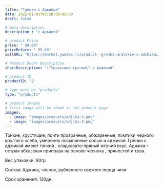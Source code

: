 ```yaml
---
title: "Гренки с Аджикой"
date: 2022-01-01T08:50:08+05:00
draft: false

# meta description
description : "с Аджикой"

# product Price
price: " 89.00"
priceBefore: " 99.00"
sellURL: "https://market.yandex.ru/product--grenki-uralskie-s-adzhikoi-100g/1811458297?text=%D0%B3%D1%80%D0%B5%D0%BD%D0%BA%D0%B8%20%D1%83%D1%80%D0%B0%D0%BB%D1%8C%D1%81%D0%BA%D0%B8%D0%B5&cpc=E2-PbwW3QM2rCseP22sLeuiGaLE0NRWupRfQC1M_u_eu7mjjTCrd3AiWDCCUHnOdvXI1wtOcB911trEoqHxa_M9aa-Npb_UgkDUzYWrnw3T26UzWb1FQUFsr-GHC6zIJWVj7V_wEKBMpt_yUuZuTZKh640gAC0Q4ar3UwjiCokIhJsEuxkD3FS2iQnouFBZicRVArPIxvCwt2Hooc3oqCQ%2C%2C&rs=eJwzes_IwSjky6V4YfPFhgtbL-y9sOvCDoWLzUDOrgsbLuy-2HOxESR0YauQPKYSFAVSLBz8AsIKE_yUUrgIqRW4daaXS4mFg0GATYMhi5DqKg5jEwNTSwtzowbGz5P2s3cxMnEwBDBWsXKAeLMYCelfxcjF8eXYeXaBY48eMgMAILyGTQ%2C%2C&sku=101920828773&do-waremd5=eRMYH90hOz2a-RLFBZ0jug&cpa=1&nid=73825"

# Product Short Description
shortDescription: "\"Уральские гренки\" с Аджикой"

# product ID
productID: "2"

# type must be "products"
type: "products"

# product Images
# first image will be shown in the product page
images:
  - image: "images/products/adjika-3.png"
  - image: "images/products/adjika-2.png"
---
```


Тонкие, хрустящие, почти прозрачные,  обжаренные, ломтики черного круглого хлеба, умеренно посыпанные солью и аджикой. 
Гренки с аджикой имеют тонкий , сладковато-пряный жгучий вкус. Аджика – острая абхазская приправа на основе чеснока , пряностей и трав.

Вес упаковки: 90гр

Состав: Аджика, чеснок, рубленного свежего перца чили

Срок хранения: 120дн.

